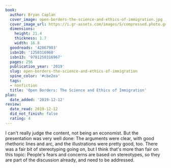 ```yaml
---
book:
  author: Bryan Caplan
  cover_image: open-borders-the-science-and-ethics-of-immigration.jpg
  cover_image_url: https://i.gr-assets.com/images/S/compressed.photo.goodreads.com/books/1553580474l/42867903._SX98_.jpg
  dimensions:
    height: 21.4
    thickness: 1.7
    width: 16.8
  goodreads: '42867903'
  isbn10: '1250316960'
  isbn13: '9781250316967'
  pages: 256
  publication_year: '2019'
  slug: open-borders-the-science-and-ethics-of-immigration
  spine_color: '#cbe2ea'
  tags:
  - nonfiction
  title: 'Open Borders: The Science and Ethics of Immigration'
plan:
  date_added: '2019-12-12'
review:
  date_read: 2019-12-12
  did_not_finish: false
  rating: 4
---
```


I can't really judge the content, not being an economist. But the presentation was very well done: The arguments were clear, with good rhethoric lines and arc, and the illustrations were pretty good, too. There was a fair bit of stereotyping going on, but I think that's more than fair on this topic: People's fears and concerns are based on stereotypes, so they are part of the discussion already, and need to be addressed.
